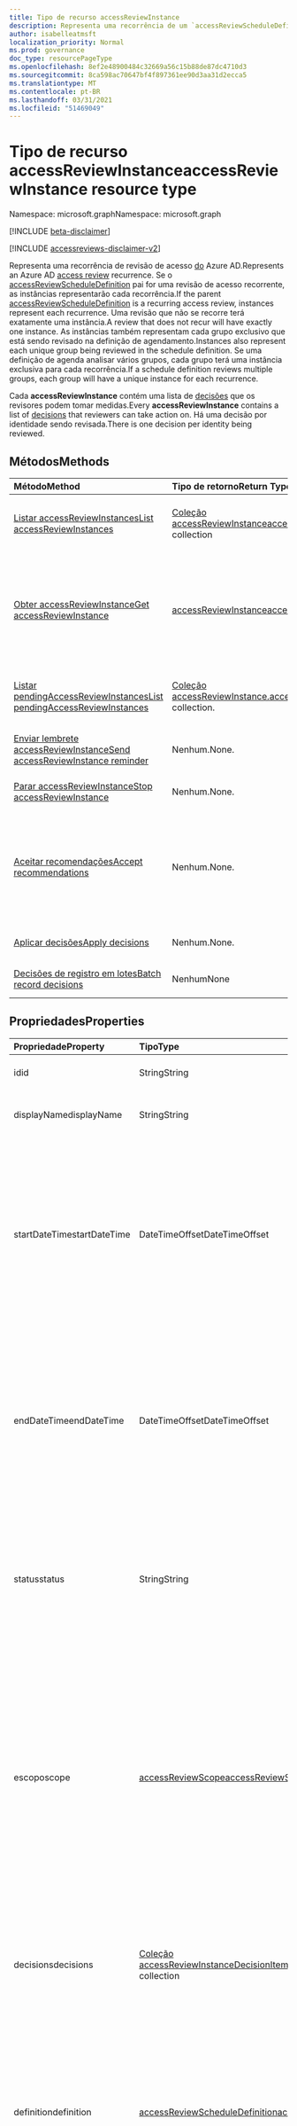 ```yaml
---
title: Tipo de recurso accessReviewInstance
description: Representa uma recorrência de um `accessReviewScheduleDefinition` .
author: isabelleatmsft
localization_priority: Normal
ms.prod: governance
doc_type: resourcePageType
ms.openlocfilehash: 8ef2e48900484c32669a56c15b88de87dc4710d3
ms.sourcegitcommit: 8ca598ac70647bf4f897361ee90d3aa31d2ecca5
ms.translationtype: MT
ms.contentlocale: pt-BR
ms.lasthandoff: 03/31/2021
ms.locfileid: "51469049"
---
```

# <a name="accessreviewinstance-resource-type"></a><span data-ttu-id="6fa35-103">Tipo de recurso accessReviewInstance</span><span class="sxs-lookup"><span data-stu-id="6fa35-103">accessReviewInstance resource type</span></span>

<span data-ttu-id="6fa35-104">Namespace: microsoft.graph</span><span class="sxs-lookup"><span data-stu-id="6fa35-104">Namespace: microsoft.graph</span></span>

[!INCLUDE [beta-disclaimer](../../includes/beta-disclaimer.md)]

[!INCLUDE [accessreviews-disclaimer-v2](../../includes/accessreviews-disclaimer-v2.md)]

<span data-ttu-id="6fa35-105">Representa uma recorrência de revisão de acesso [do](accessreviewsv2-root.md) Azure AD.</span><span class="sxs-lookup"><span data-stu-id="6fa35-105">Represents an Azure AD [access review](accessreviewsv2-root.md) recurrence.</span></span> <span data-ttu-id="6fa35-106">Se o [accessReviewScheduleDefinition](accessreviewscheduledefinition.md) pai for uma revisão de acesso recorrente, as instâncias representarão cada recorrência.</span><span class="sxs-lookup"><span data-stu-id="6fa35-106">If the parent [accessReviewScheduleDefinition](accessreviewscheduledefinition.md) is a recurring access review, instances represent each recurrence.</span></span> <span data-ttu-id="6fa35-107">Uma revisão que não se recorre terá exatamente uma instância.</span><span class="sxs-lookup"><span data-stu-id="6fa35-107">A review that does not recur will have exactly one instance.</span></span> <span data-ttu-id="6fa35-108">As instâncias também representam cada grupo exclusivo que está sendo revisado na definição de agendamento.</span><span class="sxs-lookup"><span data-stu-id="6fa35-108">Instances also represent each unique group being reviewed in the schedule definition.</span></span> <span data-ttu-id="6fa35-109">Se uma definição de agenda analisar vários grupos, cada grupo terá uma instância exclusiva para cada recorrência.</span><span class="sxs-lookup"><span data-stu-id="6fa35-109">If a schedule definition reviews multiple groups, each group will have a unique instance for each recurrence.</span></span>

<span data-ttu-id="6fa35-110">Cada **accessReviewInstance** contém uma lista de [decisões](accessreviewinstancedecisionitem.md) que os revisores podem tomar medidas.</span><span class="sxs-lookup"><span data-stu-id="6fa35-110">Every **accessReviewInstance** contains a list of [decisions](accessreviewinstancedecisionitem.md) that reviewers can take action on.</span></span> <span data-ttu-id="6fa35-111">Há uma decisão por identidade sendo revisada.</span><span class="sxs-lookup"><span data-stu-id="6fa35-111">There is one decision per identity being reviewed.</span></span>

## <a name="methods"></a><span data-ttu-id="6fa35-112">Métodos</span><span class="sxs-lookup"><span data-stu-id="6fa35-112">Methods</span></span>

| <span data-ttu-id="6fa35-113">Método</span><span class="sxs-lookup"><span data-stu-id="6fa35-113">Method</span></span> | <span data-ttu-id="6fa35-114">Tipo de retorno</span><span class="sxs-lookup"><span data-stu-id="6fa35-114">Return Type</span></span> | <span data-ttu-id="6fa35-115">Descrição</span><span class="sxs-lookup"><span data-stu-id="6fa35-115">Description</span></span> |
|:---------------|:--------|:----------|
|[<span data-ttu-id="6fa35-116">Listar accessReviewInstances</span><span class="sxs-lookup"><span data-stu-id="6fa35-116">List accessReviewInstances</span></span>](../api/accessreviewinstance-list.md) | <span data-ttu-id="6fa35-117">[Coleção accessReviewInstance](accessreviewinstance.md)</span><span class="sxs-lookup"><span data-stu-id="6fa35-117">[accessReviewInstance](accessreviewinstance.md) collection</span></span> | <span data-ttu-id="6fa35-118">Obter uma lista dos [objetos accessReviewInstance](../resources/accessreviewinstance.md) e suas propriedades.</span><span class="sxs-lookup"><span data-stu-id="6fa35-118">Get a list of the [accessReviewInstance](../resources/accessreviewinstance.md) objects and their properties.</span></span> |
|[<span data-ttu-id="6fa35-119">Obter accessReviewInstance</span><span class="sxs-lookup"><span data-stu-id="6fa35-119">Get accessReviewInstance</span></span>](../api/accessreviewinstance-get.md) | [<span data-ttu-id="6fa35-120">accessReviewInstance</span><span class="sxs-lookup"><span data-stu-id="6fa35-120">accessReviewInstance</span></span>](accessreviewinstance.md) | <span data-ttu-id="6fa35-121">Retorna accessReviewInstance para um accessReviewScheduleDefinition.</span><span class="sxs-lookup"><span data-stu-id="6fa35-121">Returns accessReviewInstance for an accessReviewScheduleDefinition.</span></span> <span data-ttu-id="6fa35-122">Não inclui accessReviewInstanceDecisionItem associado no objeto.</span><span class="sxs-lookup"><span data-stu-id="6fa35-122">Does not include associated accessReviewInstanceDecisionItem\`s in the object.</span></span> |
|[<span data-ttu-id="6fa35-123">Listar pendingAccessReviewInstances</span><span class="sxs-lookup"><span data-stu-id="6fa35-123">List pendingAccessReviewInstances</span></span>](../api/accessreviewinstance-pendingaccessreviewinstances.md) | <span data-ttu-id="6fa35-124">[Coleção accessReviewInstance.](accessreviewinstance.md)</span><span class="sxs-lookup"><span data-stu-id="6fa35-124">[accessReviewInstance](accessreviewinstance.md) collection.</span></span> | <span data-ttu-id="6fa35-125">Obter todos os recursos de accessReviewInstance pendentes atribuídos ao usuário de chamada.</span><span class="sxs-lookup"><span data-stu-id="6fa35-125">Get all pending accessReviewInstance resources assigned to the calling user.</span></span> |
|[<span data-ttu-id="6fa35-126">Enviar lembrete accessReviewInstance</span><span class="sxs-lookup"><span data-stu-id="6fa35-126">Send accessReviewInstance reminder</span></span>](../api/accessreviewinstance-sendreminder.md) | <span data-ttu-id="6fa35-127">Nenhum.</span><span class="sxs-lookup"><span data-stu-id="6fa35-127">None.</span></span> | <span data-ttu-id="6fa35-128">Envie um lembrete aos revisores de um accessReviewInstance.</span><span class="sxs-lookup"><span data-stu-id="6fa35-128">Send a reminder to the reviewers of an accessReviewInstance.</span></span> |
|[<span data-ttu-id="6fa35-129">Parar accessReviewInstance</span><span class="sxs-lookup"><span data-stu-id="6fa35-129">Stop accessReviewInstance</span></span>](../api/accessreviewinstance-stop.md) | <span data-ttu-id="6fa35-130">Nenhum.</span><span class="sxs-lookup"><span data-stu-id="6fa35-130">None.</span></span> | <span data-ttu-id="6fa35-131">Pare manualmente um accessReviewInstance.</span><span class="sxs-lookup"><span data-stu-id="6fa35-131">Manually stop an accessReviewInstance.</span></span> |
|[<span data-ttu-id="6fa35-132">Aceitar recomendações</span><span class="sxs-lookup"><span data-stu-id="6fa35-132">Accept recommendations</span></span>](../api/accessreviewinstance-acceptrecommendations.md) | <span data-ttu-id="6fa35-133">Nenhum.</span><span class="sxs-lookup"><span data-stu-id="6fa35-133">None.</span></span> | <span data-ttu-id="6fa35-134">Permite que o usuário de chamada aceite a recomendação de decisão para cada acesso NotReviewInstanceDecisionItem em que ele é o revisor para um accessReviewInstance específico.</span><span class="sxs-lookup"><span data-stu-id="6fa35-134">Allows the calling user to accept the decision recommendation for each NotReviewed accessReviewInstanceDecisionItem that they are the reviewer on for a specific accessReviewInstance.</span></span> |
|[<span data-ttu-id="6fa35-135">Aplicar decisões</span><span class="sxs-lookup"><span data-stu-id="6fa35-135">Apply decisions</span></span>](../api/accessreviewinstance-applydecisions.md) | <span data-ttu-id="6fa35-136">Nenhum.</span><span class="sxs-lookup"><span data-stu-id="6fa35-136">None.</span></span> | <span data-ttu-id="6fa35-137">Aplicar manualmente a decisão em um accessReviewInstance.</span><span class="sxs-lookup"><span data-stu-id="6fa35-137">Manually apply decision on an accessReviewInstance.</span></span> |
|[<span data-ttu-id="6fa35-138">Decisões de registro em lotes</span><span class="sxs-lookup"><span data-stu-id="6fa35-138">Batch record decisions</span></span>](../api/accessreviewinstance-batchrecorddecisions.md)|<span data-ttu-id="6fa35-139">Nenhum</span><span class="sxs-lookup"><span data-stu-id="6fa35-139">None</span></span>|<span data-ttu-id="6fa35-140">Revise lotes de entidades ou recursos em uma chamada.</span><span class="sxs-lookup"><span data-stu-id="6fa35-140">Review batches of principals or resources in one call.</span></span>|

## <a name="properties"></a><span data-ttu-id="6fa35-141">Propriedades</span><span class="sxs-lookup"><span data-stu-id="6fa35-141">Properties</span></span>
| <span data-ttu-id="6fa35-142">Propriedade</span><span class="sxs-lookup"><span data-stu-id="6fa35-142">Property</span></span> | <span data-ttu-id="6fa35-143">Tipo</span><span class="sxs-lookup"><span data-stu-id="6fa35-143">Type</span></span> | <span data-ttu-id="6fa35-144">Descrição</span><span class="sxs-lookup"><span data-stu-id="6fa35-144">Description</span></span> |
| :-------------------------| :---------------------------------- | :---------- |
| <span data-ttu-id="6fa35-145">id</span><span class="sxs-lookup"><span data-stu-id="6fa35-145">id</span></span> | <span data-ttu-id="6fa35-146">String</span><span class="sxs-lookup"><span data-stu-id="6fa35-146">String</span></span> | <span data-ttu-id="6fa35-147">Identificador exclusivo da instância.</span><span class="sxs-lookup"><span data-stu-id="6fa35-147">Unique identifier of the instance.</span></span> |
| <span data-ttu-id="6fa35-148">displayName</span><span class="sxs-lookup"><span data-stu-id="6fa35-148">displayName</span></span> | <span data-ttu-id="6fa35-149">String</span><span class="sxs-lookup"><span data-stu-id="6fa35-149">String</span></span> | <span data-ttu-id="6fa35-150">Nome do access [paiReviewScheduleDefinition](accessreviewscheduledefinition.md).</span><span class="sxs-lookup"><span data-stu-id="6fa35-150">Name of the parent [accessReviewScheduleDefinition](accessreviewscheduledefinition.md).</span></span> |
| <span data-ttu-id="6fa35-151">startDateTime</span><span class="sxs-lookup"><span data-stu-id="6fa35-151">startDateTime</span></span> | <span data-ttu-id="6fa35-152">DateTimeOffset</span><span class="sxs-lookup"><span data-stu-id="6fa35-152">DateTimeOffset</span></span> | <span data-ttu-id="6fa35-153">DateTime quando a instância de revisão está agendada para começar.</span><span class="sxs-lookup"><span data-stu-id="6fa35-153">DateTime when review instance is scheduled to start.</span></span> <span data-ttu-id="6fa35-154">Pode ser no futuro.</span><span class="sxs-lookup"><span data-stu-id="6fa35-154">May be in the future.</span></span> <span data-ttu-id="6fa35-155">O tipo DateTimeOffset representa informações de data e hora usando o formato ISO 8601 e está sempre no horário UTC.</span><span class="sxs-lookup"><span data-stu-id="6fa35-155">The DateTimeOffset type represents date and time information using ISO 8601 format and is always in UTC time.</span></span> <span data-ttu-id="6fa35-156">Por exemplo, meia-noite UTC em 1 de janeiro de 2014 é `2014-01-01T00:00:00Z`.</span><span class="sxs-lookup"><span data-stu-id="6fa35-156">For example, midnight UTC on Jan 1, 2014 is `2014-01-01T00:00:00Z`.</span></span> |
| <span data-ttu-id="6fa35-157">endDateTime</span><span class="sxs-lookup"><span data-stu-id="6fa35-157">endDateTime</span></span> | <span data-ttu-id="6fa35-158">DateTimeOffset</span><span class="sxs-lookup"><span data-stu-id="6fa35-158">DateTimeOffset</span></span> | <span data-ttu-id="6fa35-159">DateTime quando a instância de revisão está agendada para terminar. O tipo DatetimeOffset representa informações de data e hora usando o formato ISO 8601 e está sempre em horário UTC.</span><span class="sxs-lookup"><span data-stu-id="6fa35-159">DateTime when review instance is scheduled to end.The DatetimeOffset type represents date and time information using ISO 8601 format and is always in UTC time.</span></span> <span data-ttu-id="6fa35-160">Por exemplo, meia-noite UTC em 1 de janeiro de 2014 é `2014-01-01T00:00:00Z`.</span><span class="sxs-lookup"><span data-stu-id="6fa35-160">For example, midnight UTC on Jan 1, 2014 is `2014-01-01T00:00:00Z`.</span></span> |
| <span data-ttu-id="6fa35-161">status</span><span class="sxs-lookup"><span data-stu-id="6fa35-161">status</span></span> | <span data-ttu-id="6fa35-162">String</span><span class="sxs-lookup"><span data-stu-id="6fa35-162">String</span></span> | <span data-ttu-id="6fa35-163">Especifica o status de um accessReview.</span><span class="sxs-lookup"><span data-stu-id="6fa35-163">Specifies the status of an accessReview.</span></span> <span data-ttu-id="6fa35-164">Os estados típicos `Initializing` `NotStarted` incluem , `Starting` , , , , , e `InProgress` `Completing` `Completed` `AutoReviewing` `AutoReviewed` .</span><span class="sxs-lookup"><span data-stu-id="6fa35-164">The typical states include `Initializing`, `NotStarted`, `Starting`, `InProgress`, `Completing`, `Completed`, `AutoReviewing`, and `AutoReviewed`.</span></span>  <span data-ttu-id="6fa35-165">Somente leitura.</span><span class="sxs-lookup"><span data-stu-id="6fa35-165">Read-only.</span></span>|
| <span data-ttu-id="6fa35-166">escopo</span><span class="sxs-lookup"><span data-stu-id="6fa35-166">scope</span></span> | [<span data-ttu-id="6fa35-167">accessReviewScope</span><span class="sxs-lookup"><span data-stu-id="6fa35-167">accessReviewScope</span></span>](accessreviewscope.md) | <span data-ttu-id="6fa35-168">Criado com base **no escopo** **e instanceEnumerationScope** no `accessReviewScheduleDefinition` nível.</span><span class="sxs-lookup"><span data-stu-id="6fa35-168">Created based on **scope** and **instanceEnumerationScope** at the `accessReviewScheduleDefinition` level.</span></span> <span data-ttu-id="6fa35-169">Define o escopo dos usuários revisados em um grupo.</span><span class="sxs-lookup"><span data-stu-id="6fa35-169">Defines the scope of users reviewed in a group.</span></span> <span data-ttu-id="6fa35-170">No caso de uma revisão de grupo único, o escopo definido no `accessReviewScheduleDefinition` nível se aplica a todas as instâncias.</span><span class="sxs-lookup"><span data-stu-id="6fa35-170">In the case of a single-group review, the scope defined at the `accessReviewScheduleDefinition` level applies to all instances.</span></span> <span data-ttu-id="6fa35-171">No caso da revisão de todos os grupos, o escopo pode ser diferente para cada grupo.</span><span class="sxs-lookup"><span data-stu-id="6fa35-171">In the case of all groups review, scope may be different for each group.</span></span> <span data-ttu-id="6fa35-172">Somente leitura.</span><span class="sxs-lookup"><span data-stu-id="6fa35-172">Read-only.</span></span>  | 
| <span data-ttu-id="6fa35-173">decisions</span><span class="sxs-lookup"><span data-stu-id="6fa35-173">decisions</span></span> | <span data-ttu-id="6fa35-174">[Coleção accessReviewInstanceDecisionItem](accessreviewinstancedecisionitem.md)</span><span class="sxs-lookup"><span data-stu-id="6fa35-174">[accessReviewInstanceDecisionItem](accessreviewinstancedecisionitem.md) collection</span></span> | <span data-ttu-id="6fa35-175">Cada usuário revisado em [um accessReviewInstance](#accessreviewinstance-resource-type) tem um item de decisão que representa se seu acesso foi aprovado, negado ou ainda não revisado.</span><span class="sxs-lookup"><span data-stu-id="6fa35-175">Each user reviewed in an [accessReviewInstance](#accessreviewinstance-resource-type) has a decision item representing if their access was approved, denied, or not yet reviewed.</span></span> |
| <span data-ttu-id="6fa35-176">definition</span><span class="sxs-lookup"><span data-stu-id="6fa35-176">definition</span></span> |[<span data-ttu-id="6fa35-177">accessReviewScheduleDefinition</span><span class="sxs-lookup"><span data-stu-id="6fa35-177">accessReviewScheduleDefinition</span></span>](accessreviewscheduledefinition.md) | <span data-ttu-id="6fa35-178">Há exatamente um **accessReviewScheduleDefinition** associado a cada instância.</span><span class="sxs-lookup"><span data-stu-id="6fa35-178">There is exactly one **accessReviewScheduleDefinition** associated with each instance.</span></span> <span data-ttu-id="6fa35-179">É a agenda pai da instância, onde as instâncias são criadas para cada recorrência de uma definição de revisão e cada grupo selecionado para revisar pela definição.</span><span class="sxs-lookup"><span data-stu-id="6fa35-179">It is the parent schedule for the instance, where instances are created for each recurrence of a review definition and each group selected to review by the definition.</span></span> |

## <a name="relationships"></a><span data-ttu-id="6fa35-180">Relações</span><span class="sxs-lookup"><span data-stu-id="6fa35-180">Relationships</span></span>

| <span data-ttu-id="6fa35-181">Relação</span><span class="sxs-lookup"><span data-stu-id="6fa35-181">Relationship</span></span> | <span data-ttu-id="6fa35-182">Tipo</span><span class="sxs-lookup"><span data-stu-id="6fa35-182">Type</span></span>   |<span data-ttu-id="6fa35-183">Descrição</span><span class="sxs-lookup"><span data-stu-id="6fa35-183">Description</span></span>|
|:---------------|:--------|:----------|
| `definition`               |[<span data-ttu-id="6fa35-184">accessReviewScheduleDefinition</span><span class="sxs-lookup"><span data-stu-id="6fa35-184">accessReviewScheduleDefinition</span></span>](accessreviewscheduledefinition.md)          | <span data-ttu-id="6fa35-185">Há exatamente um `accessReviewScheduleDefinition` associado a cada instância.</span><span class="sxs-lookup"><span data-stu-id="6fa35-185">There is exactly one `accessReviewScheduleDefinition` associated with each instance.</span></span> <span data-ttu-id="6fa35-186">É a agenda pai da instância, onde as instâncias são criadas para cada recorrência de uma definição de revisão e cada grupo selecionado para revisar pela definição.</span><span class="sxs-lookup"><span data-stu-id="6fa35-186">It is the parent schedule for the instance, where instances are created for each recurrence of a review definition and each group selected to review by the definition.</span></span> |
| `decisions`               |<span data-ttu-id="6fa35-187">[Coleção accessReviewInstanceDecisionItem](accessreviewinstancedecisionitem.md)</span><span class="sxs-lookup"><span data-stu-id="6fa35-187">[accessReviewInstanceDecisionItem](accessreviewinstancedecisionitem.md) collection</span></span>        | <span data-ttu-id="6fa35-188">Cada usuário revisado em um tem um item de decisão representando se eles foram `accessReviewInstance` aprovados, negados ou ainda não revisados.</span><span class="sxs-lookup"><span data-stu-id="6fa35-188">Each user reviewed in an `accessReviewInstance` has a decision item representing if they were approved, denied, or not yet reviewed.</span></span> |

## <a name="json-representation"></a><span data-ttu-id="6fa35-189">Representação JSON</span><span class="sxs-lookup"><span data-stu-id="6fa35-189">JSON representation</span></span>

<span data-ttu-id="6fa35-190">Veja a seguir uma representação JSON do recurso.</span><span class="sxs-lookup"><span data-stu-id="6fa35-190">Here is a JSON representation of the resource.</span></span>

<!-- {
  "blockType": "resource",
  "keyProperty": "id",
  "@odata.type": "microsoft.graph.accessReviewInstance",
  "openType": false
}
-->

```json
{
 "@odata.type": "#microsoft.graph.accessReviewInstance",
 "id": "string (identifier)",
 "displayName": "string",
 "startDateTime": "string (timestamp)",
 "endDateTime": "string (timestamp)",
 "status": "string",
 "scope": {
    "@odata.type": "microsoft.graph.accessReviewScope"
  }
}
```

<!--
{
  "type": "#page.annotation",
  "description": "accessReviewInstance resource",
  "keywords": "",
  "section": "documentation",
  "tocPath": "",
  "suppressions": []
}
-->
